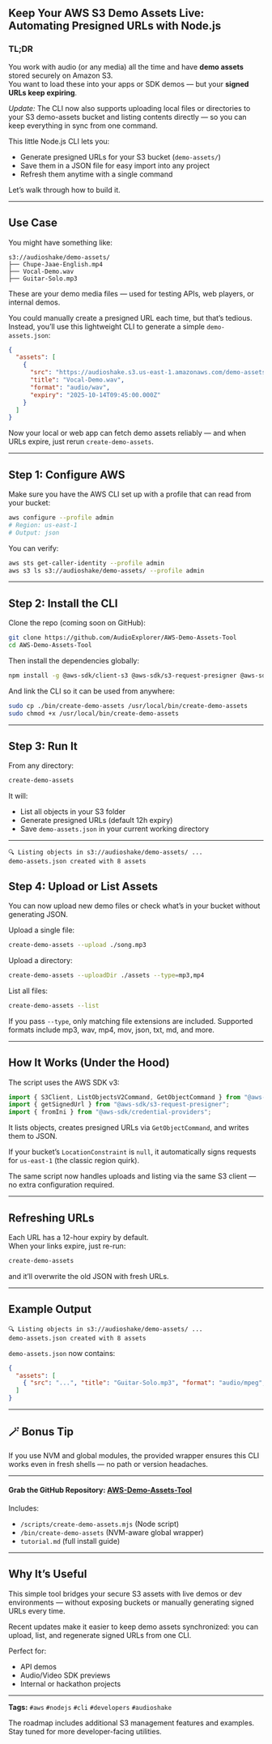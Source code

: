 ## Keep Your AWS S3 Demo Assets Live: Automating Presigned URLs with Node.js

### TL;DR
You work with audio (or any media) all the time and have **demo assets** stored securely on Amazon S3.  
You want to load these into your apps or SDK demos — but your **signed URLs keep expiring**.  

*Update:* The CLI now also supports uploading local files or directories to your S3 demo-assets bucket and listing contents directly — so you can keep everything in sync from one command.

This little Node.js CLI lets you:
- Generate presigned URLs for your S3 bucket (`demo-assets/`)
- Save them in a JSON file for easy import into any project  
- Refresh them anytime with a single command

Let’s walk through how to build it.

---

## Use Case

You might have something like:
```
s3://audioshake/demo-assets/
├── Chupe-Jaae-English.mp4
├── Vocal-Demo.wav
├── Guitar-Solo.mp3
```

These are your demo media files — used for testing APIs, web players, or internal demos.

You could manually create a presigned URL each time, but that’s tedious.  
Instead, you’ll use this lightweight CLI to generate a simple `demo-assets.json`:

```json
{
  "assets": [
    {
      "src": "https://audioshake.s3.us-east-1.amazonaws.com/demo-assets/Vocal-Demo.wav?...",
      "title": "Vocal-Demo.wav",
      "format": "audio/wav",
      "expiry": "2025-10-14T09:45:00.000Z"
    }
  ]
}
```

Now your local or web app can fetch demo assets reliably — and when URLs expire, just rerun `create-demo-assets`.

---

## Step 1: Configure AWS

Make sure you have the AWS CLI set up with a profile that can read from your bucket:

```bash
aws configure --profile admin
# Region: us-east-1
# Output: json
```

You can verify:
```bash
aws sts get-caller-identity --profile admin
aws s3 ls s3://audioshake/demo-assets/ --profile admin
```

---

## Step 2: Install the CLI

Clone the repo (coming soon on GitHub):
```bash
git clone https://github.com/AudioExplorer/AWS-Demo-Assets-Tool
cd AWS-Demo-Assets-Tool
```

Then install the dependencies globally:
```bash
npm install -g @aws-sdk/client-s3 @aws-sdk/s3-request-presigner @aws-sdk/credential-providers
```

And link the CLI so it can be used from anywhere:
```bash
sudo cp ./bin/create-demo-assets /usr/local/bin/create-demo-assets
sudo chmod +x /usr/local/bin/create-demo-assets
```

---

## Step 3: Run It

From any directory:
```bash
create-demo-assets
```

It will:
- List all objects in your S3 folder  
- Generate presigned URLs (default 12h expiry)  
- Save `demo-assets.json` in your current working directory  

---

```
🔍 Listing objects in s3://audioshake/demo-assets/ ...
demo-assets.json created with 8 assets
```

## Step 4: Upload or List Assets

You can now upload new demo files or check what’s in your bucket without generating JSON.

Upload a single file:
```bash
create-demo-assets --upload ./song.mp3
```

Upload a directory:
```bash
create-demo-assets --uploadDir ./assets --type=mp3,mp4
```

List all files:
```bash
create-demo-assets --list
```

If you pass `--type`, only matching file extensions are included. Supported formats include mp3, wav, mp4, mov, json, txt, md, and more.

---

## How It Works (Under the Hood)

The script uses the AWS SDK v3:
```js
import { S3Client, ListObjectsV2Command, GetObjectCommand } from "@aws-sdk/client-s3";
import { getSignedUrl } from "@aws-sdk/s3-request-presigner";
import { fromIni } from "@aws-sdk/credential-providers";
```

It lists objects, creates presigned URLs via `GetObjectCommand`, and writes them to JSON.

If your bucket’s `LocationConstraint` is `null`, it automatically signs requests for `us-east-1` (the classic region quirk).

The same script now handles uploads and listing via the same S3 client — no extra configuration required.

---

## Refreshing URLs

Each URL has a 12-hour expiry by default.  
When your links expire, just re-run:
```bash
create-demo-assets
```
and it’ll overwrite the old JSON with fresh URLs.

---

## Example Output

```
🔍 Listing objects in s3://audioshake/demo-assets/ ...
demo-assets.json created with 8 assets
```

`demo-assets.json` now contains:
```json
{
  "assets": [
    { "src": "...", "title": "Guitar-Solo.mp3", "format": "audio/mpeg", "expiry": "2025-10-14T10:00:00Z" }
  ]
}
```

---

## 🪄 Bonus Tip

If you use NVM and global modules, the provided wrapper ensures this CLI works even in fresh shells — no path or version headaches.

---

#### Grab the GitHub **Repository:** [AWS-Demo-Assets-Tool](https://github.com/AudioExplorer/AWS-Demo-Assets-Tool)  
Includes:
- `/scripts/create-demo-assets.mjs` (Node script)  
- `/bin/create-demo-assets` (NVM-aware global wrapper)  
- `tutorial.md` (full install guide)  

---

## Why It’s Useful
This simple tool bridges your secure S3 assets with live demos or dev environments — without exposing buckets or manually generating signed URLs every time.  

Recent updates make it easier to keep demo assets synchronized: you can upload, list, and regenerate signed URLs from one CLI.

Perfect for:
- API demos
- Audio/Video SDK previews
- Internal or hackathon projects

---

**Tags:** `#aws` `#nodejs` `#cli` `#developers` `#audioshake`

The roadmap includes additional S3 management features and examples. Stay tuned for more developer-facing utilities.

